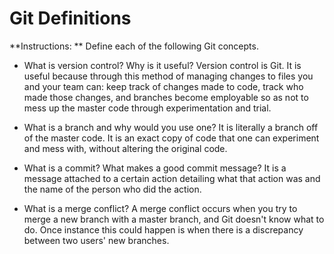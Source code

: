 # Git Definitions

**Instructions: ** Define each of the following Git concepts.

* What is version control?  Why is it useful?
	Version control is Git. It is useful because through this method of managing changes to files you and your team can: keep track of changes made to code, track who made those changes, and branches become employable so as not to mess up the master code through experimentation and trial.

* What is a branch and why would you use one?
	It is literally a branch off of the master code. It is an exact copy of code that one can experiment and mess with, without altering the original code.

* What is a commit? What makes a good commit message?
	It is a message attached to a certain action detailing what that action was and the name of the person who did the action.

* What is a merge conflict?
	A merge conflict occurs when you try to merge a new branch with a master branch, and Git doesn't know what to do. Once instance this could happen is when there is a discrepancy between two users' new branches.